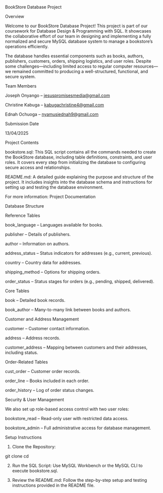 BookStore Database Project

Overview

Welcome to our BookStore Database Project! This project is part of our coursework for Database Design & Programming with SQL. It showcases the collaborative effort of our team in designing and implementing a fully normalized and secure MySQL database system to manage a bookstore’s operations efficiently.

The database handles essential components such as books, authors, publishers, customers, orders, shipping logistics, and user roles. Despite some challenges—including limited access to regular computer resources—we remained committed to producing a well-structured, functional, and secure system.

Team Members

Joseph Onyango – jesuspromisesmedia@gmail.com

Christine Kabuga – kabugachristine4@gmail.com

Ednah Ochuoga – nyamusiednah9@gmail.com


Submission Date

13/04/2025


Project Contents

bookstore.sql:
This SQL script contains all the commands needed to create the BookStore database, including table definitions, constraints, and user roles. It covers every step from initializing the database to configuring secure access and relationships.

README.md:
A detailed guide explaining the purpose and structure of the project. It includes insights into the database schema and instructions for setting up and testing the database environment.


For more information: Project Documentation

Database Structure

Reference Tables

book_language – Languages available for books.

publisher – Details of publishers.

author – Information on authors.

address_status – Status indicators for addresses (e.g., current, previous).

country – Country data for addresses.

shipping_method – Options for shipping orders.

order_status – Status stages for orders (e.g., pending, shipped, delivered).


Core Tables

book – Detailed book records.

book_author – Many-to-many link between books and authors.


Customer and Address Management

customer – Customer contact information.

address – Address records.

customer_address – Mapping between customers and their addresses, including status.


Order-Related Tables

cust_order – Customer order records.

order_line – Books included in each order.

order_history – Log of order status changes.


Security & User Management

We also set up role-based access control with two user roles:

bookstore_read – Read-only user with restricted data access.

bookstore_admin – Full administrative access for database management.


Setup Instructions

1. Clone the Repository:

git clone <your-repository-url>
cd <repository-folder>


2. Run the SQL Script:
Use MySQL Workbench or the MySQL CLI to execute bookstore.sql.


3. Review the README.md:
Follow the step-by-step setup and testing instructions provided in the README file.
